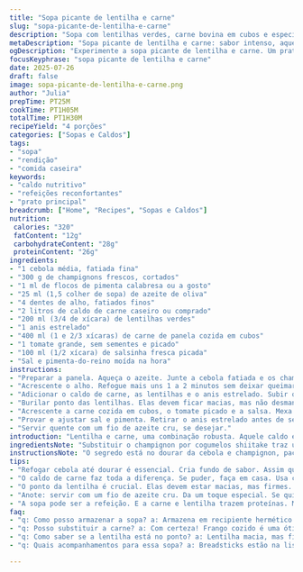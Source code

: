 ```yaml
---
title: "Sopa picante de lentilha e carne"
slug: "sopa-picante-de-lentilha-e-carne"
description: "Sopa com lentilhas verdes, carne bovina em cubos e especiarias. Tem alho, cebola e champignon refogados no azeite. Usa anis estrelado para aroma e pimenta calabresa para pungência. Lentilhas cozidas dentro do caldo de carne até ficarem macias. Tomate fresco e salsinha para frescor no final. Receita sem lactose, gluten, ovos e nozes. Rende para quatro pessoas."
metaDescription: "Sopa picante de lentilha e carne: sabor intenso, aquecendo o corpo e alma. Ideal para dias frios, cheia de especiarias e nutrientes."
ogDescription: "Experimente a sopa picante de lentilha e carne. Um prato robusto, aquecedor e cheio de aromas. Perfeito para compartilhar."
focusKeyphrase: "sopa picante de lentilha e carne"
date: 2025-07-26
draft: false
image: sopa-picante-de-lentilha-e-carne.png
author: "Julia"
prepTime: PT25M
cookTime: PT1H05M
totalTime: PT1H30M
recipeYield: "4 porções"
categories: ["Sopas e Caldos"]
tags:
- "sopa"
- "rendição"
- "comida caseira"
keywords:
- "caldo nutritivo"
- "refeições reconfortantes"
- "prato principal"
breadcrumb: ["Home", "Recipes", "Sopas e Caldos"]
nutrition: 
 calories: "320"
 fatContent: "12g"
 carbohydrateContent: "28g"
 proteinContent: "26g"
ingredients:
- "1 cebola média, fatiada fina"
- "300 g de champignons frescos, cortados"
- "1 ml de flocos de pimenta calabresa ou a gosto"
- "25 ml (1,5 colher de sopa) de azeite de oliva"
- "4 dentes de alho, fatiados finos"
- "2 litros de caldo de carne caseiro ou comprado"
- "200 ml (3/4 de xícara) de lentilhas verdes"
- "1 anis estrelado"
- "400 ml (1 e 2/3 xícaras) de carne de panela cozida em cubos"
- "1 tomate grande, sem sementes e picado"
- "100 ml (1/2 xícara) de salsinha fresca picada"
- "Sal e pimenta-do-reino moída na hora"
instructions:
- "Preparar a panela. Aqueça o azeite. Junte a cebola fatiada e os champignons. Refogue em fogo médio. Tempere com sal, pimenta e a pimenta calabresa. Mexa sempre até ficarem dourados, uns 8 a 10 minutos."
- "Acrescente o alho. Refogue mais uns 1 a 2 minutos sem deixar queimar."
- "Adicionar o caldo de carne, as lentilhas e o anis estrelado. Subir o fogo e cozinhar até ferver. Depois tampar e abaixar para fogo baixo. Cozinhar por 40 minutos, mexendo de vez em quando."
- "Burilar ponto das lentilhas. Elas devem ficar macias, mas não desmanchar. Se necessário, cozinhe mais 5 minutos."
- "Acrescente a carne cozida em cubos, o tomate picado e a salsa. Mexa bem, aquecendo tudo por uns 5 minutos."
- "Provar e ajustar sal e pimenta. Retirar o anis estrelado antes de servir."
- "Servir quente com um fio de azeite cru, se desejar."
introduction: "Lentilha e carne, uma combinação robusta. Aquele caldo escuro, cheiro de especiarias que invadem a cozinha. Pimenta calabresa na medida. Não muito forte, só um toque pra cutucar. Cebola e champignon bem douradinhos. Rendimento certeiro pra quatro na mesa. Tempo pra esperar a lentilha se entregar, amolecer até fazer parte do caldo. Anis estrelado no meio, perfumando sem querer entrar tanto no sabor. Tomate e salsinha pra dar vida lá na boca, cor e frescor. Sem lactose, sem gluten, limpeza total. Leve, porém encorpada. Parece pouca coisa, mas esquece. Desperta o paladar, aquece. Prato que casa com pão rústico ou cuscuz quente. Almoço no domingo, janta quando bate aquela preguiça mas não quer nada pesado."
ingredientsNote: "Substituir o champignon por cogumelos shiitake traz um toque terroso único, leve o prato pra outro nível. A pimenta calabresa pode ser trocada por páprica picante para um sabor mais defumado, menos ardido. Carne de panela vira estrela, mas um bom acém ou músculo cozido serve tranquilo, só ajustar o tempo de cozimento pra ficar macio. Lentilhas verdes do Puy são ideais, mas qualquer lentilha verde funciona, só fique de olho no tempo. Azeite padrão aqui, evitar manteiga por conta da restrição. Alho e cebola base do sabor, não tire. Salsa fresca pesssoal. Tomate tem que estar firme e maduro, para não virar papa. Caldo caseiro, se tiver tempo, faz toda a diferença. Se não, caldo pronto dá conta, sem drama. Saltar e refogar os vegetais primeiro é essencial pra camadas de sabor. O anis estrelado é opcional, mas agrega aquela nuance perfumada difícil de achar. Ajuste o sal no final porque o caldo já tem sal, equilíbrio é chave."
instructionsNote: "O segredo está no dourar da cebola e champignon, paciência que vem sabor intenso. Não deixe o alho queimar, que amarga rápido. Depois do fogo alto pra levantar fervura, baixar e cozinhar com a tampa é pra as lentilhas cozinharem de modo uniforme. Mexer de vez em quando ajuda a evitar que grude no fundo. Depois de 40 minutos, teste as lentilhas. Se ainda durinhas, mais uns 5 minutos. A carne já vem cozida, só precisa esquentar junto com o tomate, para incorporar o sabor sem desmanchar. Retire o anis antes de servir, ninguém quer morder uma estrela no meio da sopa. Provar o sal último passo. Sirva com pimenta extra para quem gosta de risco. Um fio de azeite virgem extra acrescenta frescor em cima. Se quiser complicar, um toque de vinagre balsâmico no prato final é uma viagem de sabores. Essa sopa encaixa bem com pão italiano crocante, torradas caseiras, ou até um arroz branquinho simples pra acompanhar. Não esqueça que sopa vira refeição quando tem carne e legume. Essa receita chama pra sentar junto. Sem pressa, conversa, pão molhado no caldo, salsinha fresca subindo no aroma."
tips:
- "Refogar cebola até dourar é essencial. Cria fundo de sabor. Assim que a cebola começa a caramelizar, mexa bem. Não deixe queimar. A consistência do champignon também. Deixar cozinhar no azeite realça o sabor de tudo. Sabe? O alho entra depois, só um minutinho. Não deixe que ele queime, amarga."
- "O caldo de carne faz toda a diferença. Se puder, faça em casa. Usa carne e ossos cozidos lentamente. Se não der, compra pronto. Porém, escolha uma marca boa. Ajuste sempre o sal no final. Caldo pode ser salgado. E ah, não esqueça do anis estrelado. Agrega um aroma único."
- "O ponto da lentilha é crucial. Elas devem estar macias, mas firmes. Sem desmanchar. Se depois de 40 minutos, ainda duras, cozinhe mais 5 minutinhos. Após incorporar a carne e o tomate, mexa tudo. Deixe aquecer bem. Busca harmonização entre os sabores. Com tomate fresco, a textura melhora."
- "Anote: servir com um fio de azeite cru. Da um toque especial. Se quiser ousar mais, experimente pimenta do reino moída na hora. Ela intensifica o sabor. E, um pãezinho rústico do lado é um luxo. Sopa e pão são amigos, sempre. Grande dupla."
- "A sopa pode ser a refeição. E a carne e lentilha trazem proteínas. Mas não esqueça de comê-la devagar. Conversar, molhar pão, aproveitar cada colherada. Um aspecto fundamental é o descanso. Sopa encorpada melhora no dia seguinte. Fazer um bom volume é uma boa ideia. Então, prepare-se para repetir. É delícia."
faq:
- "q: Como posso armazenar a sopa? a: Armazena em recipiente hermético. Pode guardar na geladeira por até 3 dias. Se deixar mais, congele. Sopa congela bem. Por uns 3 meses. Aqueça no fogo baixo. Mexa bem, não deixe grudar."
- "q: Posso substituir a carne? a: Com certeza! Frango cozido é uma ótima troca. Frutos do mar? Também funciona. Se optar por uma versão vegetariana, coloque tempeh ou tofu. Tem que ajustar tempos de cozimento."
- "q: Como saber se a lentilha está no ponto? a: Lentilha macia, mas firme é a meta. Depois de 40 minutos, experimente. Se ainda resistindo, mais 5 minutos. Não quer virar purê. Equilíbrio é a chave."
- "q: Quais acompanhamentos para essa sopa? a: Breadsticks estão na lista. Pão italiano crocante, torradas. Se preferir, serva com arroz simples. Ele dá sustância. Até uma salada fresca cai bem."

---
```

